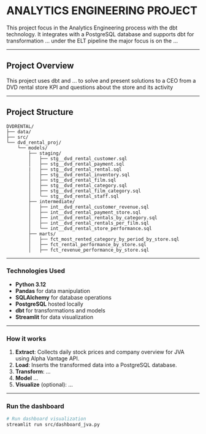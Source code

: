 # ANALYTICS ENGINEERING PROJECT

This project focus in the Analytics Engineering process with the dbt technology. It integrates with a PostgreSQL database and supports dbt for transformation ... under the ELT pipeline the major focus is on the ...

---

## Project Overview

This project uses dbt and ... to solve and present solutions to a CEO from a DVD rental store KPI and questions about the store and its activity

---

## Project Structure

```text
DVDRENTAL/
├── data/
├── src/
└── dvd_rental_proj/
    └── models/
        ├── staging/
        │   ├── stg__dvd_rental_customer.sql
        │   ├── stg__dvd_rental_payment.sql
        |   ├── stg__dvd_rental_rental.sql
        │   ├── stg__dvd_rental_inventory.sql
        │   ├── stg__dvd_rental_film.sql
        │   ├── stg__dvd_rental_category.sql
        │   ├── stg__dvd_rental_film_category.sql
        │   └── stg__dvd_rental_staff.sql
        ├── intermediate/
        │   ├── int__dvd_rental_customer_revenue.sql
        │   ├── int__dvd_rental_payment_store.sql
        │   ├── int__dvd_rental_rentals_by_category.sql
        │   ├── int__dvd_rental_rentals_per_film.sql
        │   └── int__dvd_rental_store_performance.sql
        ├── marts/
        │   ├── fct_most_rented_category_by_period_by_store.sql
        │   ├── fct_rental_performance_by_store.sql
        │   ├── fct_revenue_performance_by_store.sql
```

---

### Technologies Used

- **Python 3.12**
- **Pandas** for data manipulation
- **SQLAlchemy** for database operations
- **PostgreSQL** hosted locally
- **dbt** for transformations and models
- **Streamlit** for data visualization

---

### How it works

1. **Extract**: Collects daily stock prices and company overview for JVA using Alpha Vantage API.
2. **Load**: Inserts the transformed data into a PostgreSQL database.
3. **Transform**: ...
4. **Model** ...
5. **Visualize** (optional): ...

---

### Run the dashboard

```bash
# Run dashboard visualization
streamlit run src/dashboard_jva.py
```
